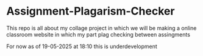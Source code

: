 # Assignment-Plagarism-Checker
This repo is all about my collage project in which we will be making a online classroom website in which my part plag checking between assingments

For now as of 19-05-2025 at 18:10 this is underdevelopment 
